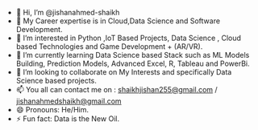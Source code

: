 - 👋 Hi, I’m @jishanahmed-shaikh
- 🌱 My Career expertise is in Cloud,Data Science and Software Development.
- 👀 I’m interested in Python ,IoT Based Projects, Data Science , Cloud based Technologies and Game Development + (AR/VR).
- 🌱 I’m currently learning Data Science based Stack such as ML Models Building, Prediction Models, Advanced Excel, R, Tableau and PowerBi.
- 💞️ I’m looking to collaborate on My Interests and specifically Data Science based projects.
- 📫 You all can contact me on : shaikhjishan255@gmail.com / jishanahmedshaikh@gmail.com
- 😄 Pronouns: He/Him.
- ⚡ Fun fact: Data is the New Oil.

<!---
jishanahmed-shaikh/jishanahmed-shaikh is a ✨ special ✨ repository because its `README.md` (this file) appears on your GitHub profile.
You can click the Preview link to take a look at your changes.
--->
